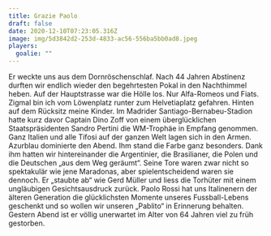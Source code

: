 ```yaml
---
title: Grazie Paolo
draft: false
date: 2020-12-10T07:23:05.316Z
image: img/5d3842d2-253d-4833-ac56-556ba5bb0ad8.jpeg
players:
  goalie: ""
---
```

Er weckte uns aus dem Dornröschenschlaf. Nach 44 Jahren Abstinenz durften wir endlich wieder den begehrtesten Pokal in den Nachthimmel heben. Auf der Hauptstrasse war die Hölle los. Nur Alfa-Romeos und Fiats. Zigmal bin ich vom Löwenplatz runter zum Helvetiaplatz gefahren. Hinten auf dem Rücksitz meine Kinder. Im Madrider Santiago-Bernabeu-Stadion hatte kurz davor Captain Dino Zoff von einem überglücklichen Staatspräsidenten Sandro Pertini die WM-Trophäe in Empfang genommen. Ganz Italien und alle Tifosi auf der ganzen Welt lagen sich in den Armen. Azurblau dominierte den Abend. Ihm stand die Farbe ganz besonders. Dank ihm hatten wir hintereinander die Argentinier, die Brasilianer, die Polen und die Deutschen „aus dem Weg geräumt“. Seine Tore waren zwar nicht so spektakulär wie jene Maradonas, aber spielentscheidend waren sie dennoch. Er „staubte ab“ wie Gerd Müller und liess die Torhüter mit einem ungläubigen Gesichtsausdruck zurück. Paolo Rossi hat uns Italinenern der älteren Generation die glücklichsten Momente unseres Fussball-Lebens geschenkt und so wollen wir unseren „Pablito“ in Erinnerung behalten. Gestern Abend ist er völlig unerwartet im Alter von 64 Jahren viel zu früh gestorben.